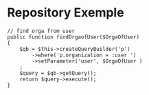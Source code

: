 Repository Exemple
===================


    // find orga from user
    public function findOrgaofUser($OrgaOfUser)
    {
        $qb = $this->createQueryBuilder('p')
            ->where('p.organization = :user ')
            ->setParameter('user', $OrgaOfUser )
        ;
        $query = $qb->getQuery();
        return $query->execute();
    }
